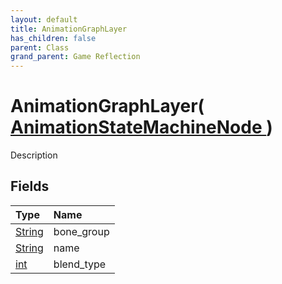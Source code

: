 ```yaml
---
layout: default
title: AnimationGraphLayer
has_children: false
parent: Class
grand_parent: Game Reflection
---
```

# AnimationGraphLayer( [ AnimationStateMachineNode ](/riftbreaker-wiki/docs/game-reflection/classes/animation_state_machine_node/) )
Description 

## Fields

| Type | Name |
|:----------|:--------------|
| [String](/riftbreaker-wiki/docs/game-reflection/components/string/) | bone_group |
| [String](/riftbreaker-wiki/docs/game-reflection/components/string/) | name |
| [int](/riftbreaker-wiki/docs/game-reflection/enums/int/) | blend_type |


